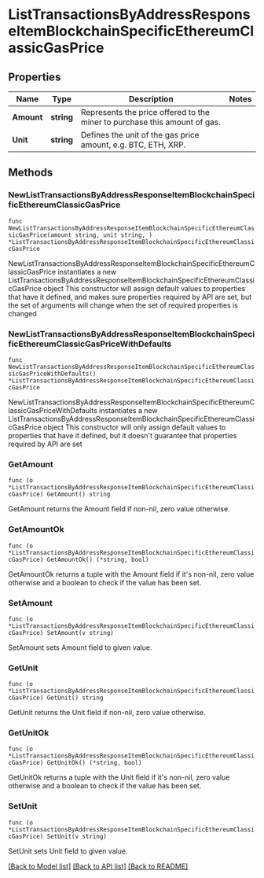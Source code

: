 # ListTransactionsByAddressResponseItemBlockchainSpecificEthereumClassicGasPrice

## Properties

Name | Type | Description | Notes
------------ | ------------- | ------------- | -------------
**Amount** | **string** | Represents the price offered to the miner to purchase this amount of gas. | 
**Unit** | **string** | Defines the unit of the gas price amount, e.g. BTC, ETH, XRP. | 

## Methods

### NewListTransactionsByAddressResponseItemBlockchainSpecificEthereumClassicGasPrice

`func NewListTransactionsByAddressResponseItemBlockchainSpecificEthereumClassicGasPrice(amount string, unit string, ) *ListTransactionsByAddressResponseItemBlockchainSpecificEthereumClassicGasPrice`

NewListTransactionsByAddressResponseItemBlockchainSpecificEthereumClassicGasPrice instantiates a new ListTransactionsByAddressResponseItemBlockchainSpecificEthereumClassicGasPrice object
This constructor will assign default values to properties that have it defined,
and makes sure properties required by API are set, but the set of arguments
will change when the set of required properties is changed

### NewListTransactionsByAddressResponseItemBlockchainSpecificEthereumClassicGasPriceWithDefaults

`func NewListTransactionsByAddressResponseItemBlockchainSpecificEthereumClassicGasPriceWithDefaults() *ListTransactionsByAddressResponseItemBlockchainSpecificEthereumClassicGasPrice`

NewListTransactionsByAddressResponseItemBlockchainSpecificEthereumClassicGasPriceWithDefaults instantiates a new ListTransactionsByAddressResponseItemBlockchainSpecificEthereumClassicGasPrice object
This constructor will only assign default values to properties that have it defined,
but it doesn't guarantee that properties required by API are set

### GetAmount

`func (o *ListTransactionsByAddressResponseItemBlockchainSpecificEthereumClassicGasPrice) GetAmount() string`

GetAmount returns the Amount field if non-nil, zero value otherwise.

### GetAmountOk

`func (o *ListTransactionsByAddressResponseItemBlockchainSpecificEthereumClassicGasPrice) GetAmountOk() (*string, bool)`

GetAmountOk returns a tuple with the Amount field if it's non-nil, zero value otherwise
and a boolean to check if the value has been set.

### SetAmount

`func (o *ListTransactionsByAddressResponseItemBlockchainSpecificEthereumClassicGasPrice) SetAmount(v string)`

SetAmount sets Amount field to given value.


### GetUnit

`func (o *ListTransactionsByAddressResponseItemBlockchainSpecificEthereumClassicGasPrice) GetUnit() string`

GetUnit returns the Unit field if non-nil, zero value otherwise.

### GetUnitOk

`func (o *ListTransactionsByAddressResponseItemBlockchainSpecificEthereumClassicGasPrice) GetUnitOk() (*string, bool)`

GetUnitOk returns a tuple with the Unit field if it's non-nil, zero value otherwise
and a boolean to check if the value has been set.

### SetUnit

`func (o *ListTransactionsByAddressResponseItemBlockchainSpecificEthereumClassicGasPrice) SetUnit(v string)`

SetUnit sets Unit field to given value.



[[Back to Model list]](../README.md#documentation-for-models) [[Back to API list]](../README.md#documentation-for-api-endpoints) [[Back to README]](../README.md)


